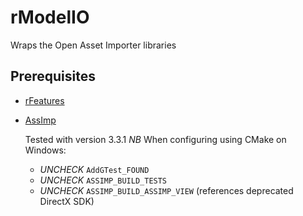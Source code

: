 # rModelIO
Wraps the Open Asset Importer libraries

## Prerequisites
- [rFeatures](../../../rFeatures)
- [AssImp](https://github.com/assimp)

  Tested with version 3.3.1 *NB* When configuring using CMake on Windows:
  - *UNCHECK* `AddGTest_FOUND`
  - *UNCHECK* `ASSIMP_BUILD_TESTS`
  - *UNCHECK* `ASSIMP_BUILD_ASSIMP_VIEW` (references deprecated DirectX SDK)
